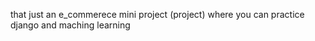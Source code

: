that just  an e_commerece mini project (project) where you can practice django and maching learning 
